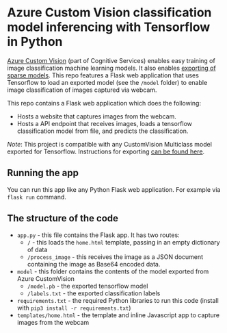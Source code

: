 # Azure Custom Vision classification model inferencing with Tensorflow in Python

[Azure Custom Vision](https://docs.microsoft.com/azure/cognitive-services/custom-vision-service/home?WT.mc_id=customvisionclassification-github-beverst) (part of Cognitive Services) enables easy training of image classification machine learning models. It also enables [exporting of sparse models](https://docs.microsoft.com/azure/cognitive-services/custom-vision-service/export-your-model?WT.mc_id=customvisionclassification-github-beverst). This repo features a Flask web application that uses Tensorflow to load an exported model (see the `/model` folder) to enable image classification of images captured via webcam.

This repo contains a Flask web application which does the following:
- Hosts a website that captures images from the webcam.
- Hosts a API endpoint that receives images, loads a tensorflow classification model from file, and predicts the classification.

*Note*: This project is compatible with any CustomVision Multiclass model exported for Tensorflow. Instructions for exporting [can be found here](https://docs.microsoft.com/azure/cognitive-services/custom-vision-service/export-your-model?WT.mc_id=customvisionclassification-github-beverst).

## Running the app

You can run this app like any Python Flask web application. For example via `flask run` command.

## The structure of the code

* `app.py` - this file contains the Flask app. It has two routes:
  * `/` - this loads the `home.html` template, passing in an empty dictionary of data
  * `/process_image` - this receives the image as a JSON document containing the image as Base64 encoded data.
* `model` - this folder contains the contents of the model exported from Azure CustomVision
  * `/model.pb` - the exported tensorflow model
  * `/labels.txt` - the exported classification labels
* `requirements.txt` - the required Python libraries to run this code (install with `pip3 install -r requirements.txt`)
* `templates/home.html` - the template and inline Javascript app to capture images from the webcam
